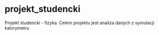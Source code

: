 # projekt_studencki
Projekt studencki - fizyka. Celem projektu jest analiza danych z symulacji kalorymetru
